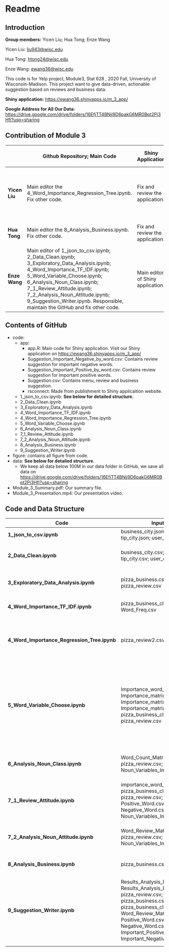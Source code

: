 # Readme

## Introduction

**Group members:** Yicen Liu; Hua Tong; Enze Wang



Yicen Liu: liu943@wisc.edu

Hua Tong: htong24@wisc.edu

Enze Wang: ewang36@wisc.edu



This code is for Yelp project, Module3, Stat 628 , 2020 Fall, University of Wisconsin-Madison. This project want to give data-driven, actionable suggestion based on reviews and business data. 

**Shiny application:** https://ewang36.shinyapps.io/m_3_app/

**Google Address for All Our Data:** https://drive.google.com/drive/folders/16EfjTT4BNjj9D6pakG6MR0Bpt2Pj3Hfi?usp=sharing



## Contribution of Module 3

|               | Github Repository; Main Code                                 | Shiny Application                | Four-Pages Summary                                           | Narrated Presentation                                        |
| ------------- | ------------------------------------------------------------ | -------------------------------- | ------------------------------------------------------------ | ------------------------------------------------------------ |
| **Yicen Liu** | Main editor the 4_Word_Importance_Regression_Tree.ipynb. Fix other code. | Fix and review the application.  | Fix other parts.                                             | Main editor of mp4 file. Speaker of data clean, business and menu suggesion part. |
| **Hua Tong**  | Main editor the 8_Analysis_Business.ipynb. Fix other code.   | Fix and review the application.  | Main editor of summary                                       | Speaker of Shiny application part.                           |
| **Enze Wang** | Main editor of 1_json_to_csv.ipynb; 2_Data_Clean.ipynb; 3_Exploratory_Data_Analysis.ipynb; 4_Word_Importance_TF_IDF.ipynb; 5_Word_Variable_Choose.ipynb; 6_Analysis_Noun_Class.ipynb; 7_1_Review_Attitude.ipynb; 7_2_Analysis_Noun_Attitude.ipynb; 9_Suggestion_Writer.ipynb. Responsible, maintain the GitHub and fix other code. | Main editor of Shiny application | Editor of review attitude, analysis part  and fix other part. | Main editor of  pptx file. Speaker of review attitude, analysis part. |



## Contents of GitHub

* code:
  * app:
    * app.R: Main code for Shiny application. Visit our Shiny application on https://ewang36.shinyapps.io/m_3_app/
    * Suggestion_Important_Negative_by_word.csv: Contains review suggestion for important negative words.
    * Suggestion_Important_Positive_by_word.csv: Contains review suggestion for important positive words.
    * Suggestion.csv: Contains menu, review and business suggestion.
    * rsconnect: Made from publishment to Shiny applicaition website.
  * 1_json_to_csv.ipynb: **See below for detailed structure.**
  * 2_Data_Clean.ipynb
  * 3_Exploratory_Data_Analysis.ipynb
  * 4_Word_Importance_TF_IDF.ipynb
  * 4_Word_Importance_Regression_Tree.ipynb
  * 5_Word_Variable_Choose.ipynb
  * 6_Analysis_Noun_Class.ipynb
  * 7_1_Review_Attitude.ipynb
  * 7_2_Analysis_Noun_Attitude.ipynb
  * 8_Analysis_Business.ipynb
  * 9_Suggestion_Writer.ipynb
* figure: contains all figure from code. 
* data: **See below for detailed structure.** 
  * We keep all data below 100M in our data folder in GitHub, we save all data on https://drive.google.com/drive/folders/16EfjTT4BNjj9D6pakG6MR0Bpt2Pj3Hfi?usp=sharing 
* Module_3_Summary.pdf: Our summary file.
* Module_3_Presentation.mp4: Our presentation video.



## Code and Data Structure

| Code                                        | Input Data                                                   | Function                                                     | Output Data                                                  |
| ------------------------------------------- | ------------------------------------------------------------ | ------------------------------------------------------------ | ------------------------------------------------------------ |
| **1_json_to_csv.ipynb**                     | business_city.json; review_city.json; tip_city.json; user_city.json | Transfer .json to .csv. Put business_attribute to several columns. | business_city.csv; review_city.csv; tip_city.csv; user_city.csv |
| **2_Data_Clean.ipynb**                      | business_city.csv; review_city.csv; tip_city.csv; user_city.csv | Wash data according null value ratio, distance, find the number of different category and choose pizza category, wash every columns. Keep English review only. | pizza_business.csv; pizza_review.csv; pizza_review2.csv (handle from Yicen Liu) ; pizza_tip.csv; pizza_user.csv |
| **3_Exploratory_Data_Analysis.ipynb**       | pizza_business.csv; pizza_review.csv                         | Do exploratory data analysis on pizza reviews and business. Combine review and business data, do review split and count frequent word list.  Extract food words. | pizza_business_clean_review.csv; Food_Word_Data.csv; Word_Freq.csv |
| **4_Word_Importance_TF_IDF.ipynb**          | pizza_business_clean_review.csv; Word_Freq.csv               | Calculate word importance rank by TF-IDF, parallel with 4_Word_Importance_Regression_Tree.ipynb | Importance_word_tf_idf.csv                                   |
| **4_Word_Importance_Regression_Tree.ipynb** | pizza_review2.csv;                                           | Calculate word importance rank by linear regression and tree regression, parallel with 4_Word_Importance_TF_IDF.ipynb, export linear rank by Importance_matrix1.csv, and tree regression rank by Importance_matrix2.csv and Importance_matrix3.csv | Importance_matrix1.csv; Importance_matrix2.csv; Importance_matrix3.csv; R1.Rdata; R2.Rdata; R3.Rdata; y.Rdata |
| **5_Word_Variable_Choose.ipynb**            | Importance_word_tf_idf.csv; Importance_matrix1.csv; Importance_matrix2.csv; Importance_matrix3.csv; pizza_business_clean_review.csv; pizza_review.csv | Find all noun, food noun from tf-idf results, and important food and service words as Noun_Variables_Important.csv, build word matrix as Word_Count_Matrix.csv. Find all positive and negative words mainly from tree regression results as AD.csv. Find all positive, negative, important positive and important negative word list as Important_Negative_Word.csv, Important_Positive_Word.csv. Negative_Word.csv, Positive_Word.csv. Find negative adverb such as "never", "not" and "no" from pizza_review.csv. | Noun_Variables.csv; Noun_Variables_Important.csv; Word_Count_Matrix.csv; AD.csv;    Important_Negative_Word.csv; Important_Positive_Word.csv; Negative_Word.csv; Positive_Word.csv; |
| **6_Analysis_Noun_Class.ipynb**             | Word_Count_Matrix.csv; pizza_review.csv; Noun_Variables_Important.csv | Do linear regression and lasso regression to find the connection between occurrence of word in review with the review star rating. Write coefficient and p-value in Results_Analysis_Noun_Class.csv. | Results_Analysis_Noun_Class.csv                              |
| **7_1_Review_Attitude.ipynb**               | importance_word_tf_idf.csv; pizza_business_clean_review.csv; pizza_review.csv; Positive_Word.csv; Negative_Word.csv; Noun_Variables_Important.csv | Build review attitude judge function, split review again and combine review according to target words. Build review attitude matrix with target words and target reviews as Word_Review_Matrix.csv. | Split_Review.csv; Word_Review_Matrix.csv                     |
| **7_2_Analysis_Noun_Attitude.ipynb**        | Word_Review_Matrix.csv; pizza_review.csv; Noun_Variables_Important.csv; | Do ANOVA and T test to find significant words whose difference between star rating from positive reviews and negative reviews is significant. Export as Results_Analysis_Noun_Attitude.csv. | Results_Analysis_Noun_Attitude.csv                           |
| **8_Analysis_Business.ipynb**               | pizza_business.csv                                           | Do ANOVA and T test to find significant business attributes whose difference between business rating is sifnificant. | Suggestion.csv                                               |
| **9_Suggestion_Writer.ipynb**               | Results_Analysis_Noun_Class.csv; Results_Analysis_Noun_Attitude.csv; pizza_review.csv; pizza_business.csv; pizza_business_clean_review.csv; Word_Review_Matrix.csv; Positive_Word.csv; Negative_Word.csv; Important_Positive_Word.csv; Important_Negative_Word.csv | Write the analysis results before as prepared data for Shiny application. Including fit business and menu suggestion with their individual reality as Suggestion.csv. Count top3 positive, negative, important positive and important negative words as Suggestion_Important_Negative_by_word.csv; Suggestion_Important_Positive_by_word.csv; Suggestion_Negative_by_word.csv; Suggestion_Positive_by_word.csv and Suggestion_Positive_Negative_Food_Ratio.csv | Suggestion.csv; Suggestion_Important_Negative_by_word.csv; Suggestion_Important_Positive_by_word.csv; Suggestion_Negative_by_word.csv; Suggestion_Positive_by_word.csv; Suggestion_Positive_Negative_Food_Ratio.csv |

